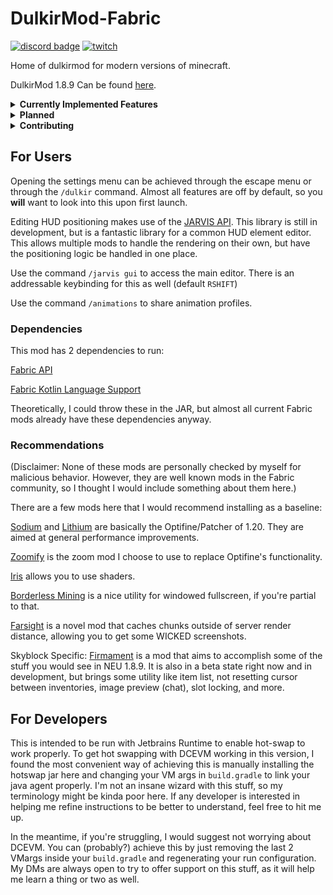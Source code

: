 # DulkirMod-Fabric
[![discord badge](https://img.shields.io/discord/819011720001224735?label=discord&color=9089DA&logo=discord&style=for-the-badge)](https://discord.gg/WnJwrNZQSn)
[![twitch](https://img.shields.io/twitch/status/dulkir?style=for-the-badge)](https://www.twitch.tv/dulkir)

Home of dulkirmod for modern versions of minecraft.


DulkirMod 1.8.9 Can be found [here](https://github.com/inglettronald/DulkirMod).

<details>
    <summary>
        <b>Currently Implemented Features</b>
    </summary>

<ul>
  <li>Toggle Reverse third person</li>
  <li>Expandable Chat Macros with Keybindings</li>
  <li>Dynamic Key</li>
  <li>Config Menu Backend and Front End</li>
  <li>Scrollable Toolips with Zoom Option, compatible with inventory scaling</li>
  <li>Inventory Scaling, supports any float</li>
  <li>Command aliases</li>
  <li>WireFrame and World Text Rendering (needs a recoding)</li>
  <li>Abiphone DND</li>
  <li>Custom Selected Block outline</li>
  <li>Inactive Effigy Waypoints (rift)</li>
  <li>Custom Held Item Placement/Animations</li>
  <li>Commands for Preset Export/Import to/from Clipboard (see /animations)</li>
  <li>Glow Utility (no ESP toggle, currently not used for anything)</li>
  <li>Cooldown Tracking through Durability Display (Working for some sound cooldowns)</li>
  <li>NO DOWNTIME alarm. Plays Iphone alarm if you stop moving after a certain amount of time.</li>
  <li>Large Explosion Particle render toggle</li>
  <li>Hide Scoreboard Numbers</li>
  <li>Arachne Spawn Timer and Keeper Waypoints</li>
  <li>Hide Hunger Display option</li>
  <li>AOTV Etherwarp display</li>
  <li>Action Bar HUD replacements (HEALTH, MANA, DEF, SPEED)</li>
  <li>Hide Lightning in Skyblock</li>
  <li>Hide Fire Overlay</li>
  <li>Slayer Miniboss Alerts + Boxes</li>
  <li>Boss Kill time Feedback for slayers</li>
  <li>Clean Blaze Slayer Mode! (Removes particles and kills fireballs)</li>
  <li>Damage Splash Truncate/Hide</li>
  <li>Blaze Attunement Display</li>
  <li>Broken Hyperion Notification</li>
  <li>Max Visitors Notification</li>
  <li>Garden HUD for Composter/Visitors</li>
  <li>Some vampire slayer features (steak display and ichor highlight)</li>
</ul>
</details>

<details>
    <summary>
        <b>Planned</b>
    </summary>
    There are no longer plans to add features to this mod, as I have been working at Lunar Client now. I will attempt
    to keep up with bug-fixes and version bumps when I have the time.
</details>

<details>
    <summary>
        <b>Contributing</b>
    </summary>
    Unfortunately, contributions are not open at this time. By all means, feel free to make your own branch and maintain
    it if you'd like though. I will not directly endorse any forks of this mod, but I won't be taking any steps to take
    them down so long as licenses are abided by.
</details>

## For Users
Opening the settings menu can be achieved through the escape menu or through the `/dulkir` command. Almost all features
are off by default, so you **will** want to look into this upon first launch.

Editing HUD positioning makes use of the [JARVIS API](https://github.com/romangraef/jarvis). This library is still in development, but is a fantastic library for a common HUD element editor.
This allows multiple mods to handle the rendering on their own, but have the positioning logic be handled in one place.

Use the command `/jarvis gui` to access the main editor. There is an addressable keybinding for this as well (default `RSHIFT`)

Use the command `/animations` to share animation profiles.

### Dependencies
This mod has 2 dependencies to run:

[Fabric API](https://github.com/FabricMC/fabric/releases/)

[Fabric Kotlin Language Support](https://github.com/FabricMC/fabric-language-kotlin/releases/)

Theoretically, I could throw these in the JAR, but almost all current Fabric mods already have these dependencies anyway.

### Recommendations
(Disclaimer: None of these mods are personally checked by myself for malicious behavior. However, they are well known mods
in the Fabric community, so I thought I would include something about them here.)

There are a few mods here that I would recommend installing as a baseline:

[Sodium](https://modrinth.com/mod/sodium/version/mc1.20-0.4.10?hl=en-US) and [Lithium](https://modrinth.com/mod/lithium?hl=en-US) are basically the Optifine/Patcher of 1.20. They are aimed at general performance improvements.

[Zoomify](https://modrinth.com/mod/zoomify/versions) is the zoom mod I choose to use to replace Optifine's functionality.

[Iris](https://modrinth.com/mod/iris/version/1.6.4+1.20?hl=en-US) allows you to use shaders.

[Borderless Mining](https://www.curseforge.com/minecraft/mc-mods/borderless-mining) is a nice utility for windowed fullscreen, if you're partial to that.

[Farsight](https://www.curseforge.com/minecraft/mc-mods/farsight-fabric/files) is a novel mod that caches chunks outside of server render distance, allowing you to get some WICKED screenshots.

Skyblock Specific: [Firmament](https://github.com/romangraef/Firmament) is a mod that aims to accomplish some of the stuff you would see in NEU 1.8.9. It is also in
a beta state right now and in development, but brings some utility like item list, not resetting cursor between inventories,
image preview (chat), slot locking, and more.

## For Developers
This is intended to be run with Jetbrains Runtime to enable hot-swap to work properly.
To get hot swapping with DCEVM working in this version, I found the most convenient way of achieving this is manually installing
the hotswap jar here and changing your VM args in `build.gradle` to link your java agent properly. I'm not an insane wizard with
this stuff, so my terminology might be kinda poor here. If any developer is interested in helping me refine instructions to
be better to understand, feel free to hit me up.

In the meantime, if you're struggling, I would suggest not worrying about DCEVM. You can (probably?) achieve this by just removing the
last 2 VMargs inside your `build.gradle` and regenerating your run configuration. My DMs are always open to try to offer support
on this stuff, as it will help me learn a thing or two as well.
